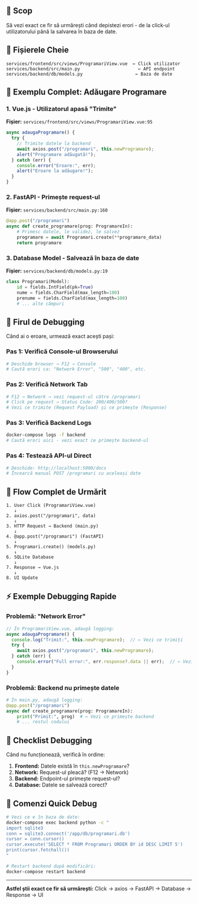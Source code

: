 
## 🎯 Scop
Să vezi exact ce fir să urmărești când depistezi erori - de la click-ul utilizatorului până la salvarea în baza de date.

## 📁 Fișierele Cheie
```
services/frontend/src/views/ProgramariView.vue  ← Click utilizator
services/backend/src/main.py                      ← API endpoint
services/backend/db/models.py                    ← Baza de date
```

## 🔗 Exemplu Complet: Adăugare Programare

### 1. Vue.js - Utilizatorul apasă "Trimite"
**Fișier:** `services/frontend/src/views/ProgramariView.vue:95`
```javascript
async adaugaProgramare() {
  try {
    // Trimite datele la backend
    await axios.post("/programari", this.newProgramare);
    alert("Programare adăugată!");
  } catch (err) {
    console.error("Eroare:", err);
    alert("Eroare la adăugare!");
  }
}
```

### 2. FastAPI - Primește request-ul
**Fișier:** `services/backend/src/main.py:160`
```python
@app.post("/programari")
async def create_programare(prog: ProgramareIn):
    # Primesc datele, le validez, le salvez
    programare = await Programari.create(**programare_data)
    return programare
```

### 3. Database Model - Salvează în baza de date
**Fișier:** `services/backend/db/models.py:19`
```python
class Programari(Model):
    id = fields.IntField(pk=True)
    nume = fields.CharField(max_length=100)
    prenume = fields.CharField(max_length=100)
    # ... alte câmpuri
```

## 🐛 Firul de Debugging

Când ai o eroare, urmează exact acești pași:

### Pas 1: Verifică Console-ul Browserului
```bash
# Deschide browser → F12 → Console
# Caută erori ca: "Network Error", "500", "400", etc.
```

### Pas 2: Verifică Network Tab
```bash
# F12 → Network → vezi request-ul către /programari
# Click pe request → Status Code: 200/400/500?
# Vezi ce trimite (Request Payload) și ce primește (Response)
```

### Pas 3: Verifică Backend Logs
```bash
docker-compose logs -f backend
# Caută erori aici - vezi exact ce primește backend-ul
```

### Pas 4: Testează API-ul Direct
```bash
# Deschide: http://localhost:5000/docs
# Încearcă manual POST /programari cu aceleași date
```

## 🔄 Flow Complet de Urmărit

```
1. User Click (ProgramariView.vue)
   ↓
2. axios.post("/programari", data)
   ↓
3. HTTP Request → Backend (main.py)
   ↓
4. @app.post("/programari") (FastAPI)
   ↓
5. Programari.create() (models.py)
   ↓
6. SQLite Database
   ↓
7. Response → Vue.js
   ↓
8. UI Update
```

## ⚡ Exemple Debugging Rapide

### Problemă: "Network Error"
```javascript
// În ProgramariView.vue, adaugă logging:
async adaugaProgramare() {
  console.log("Trimit:", this.newProgramare);  // ← Vezi ce trimiți
  try {
    await axios.post("/programari", this.newProgramare);
  } catch (err) {
    console.error("Full error:", err.response?.data || err);  // ← Vezi eroarea exactă
  }
}
```

### Problemă: Backend nu primește datele
```python
# În main.py, adaugă logging:
@app.post("/programari")
async def create_programare(prog: ProgramareIn):
    print("Primit:", prog)  # ← Vezi ce primește backend
    # ... restul codului
```

## 🎯 Checklist Debugging

Când nu funcționează, verifică în ordine:

1. **Frontend:** Datele există în `this.newProgramare`?
2. **Network:** Request-ul pleacă? (F12 → Network)
3. **Backend:** Endpoint-ul primește request-ul?
4. **Database:** Datele se salvează corect?

## 🚀 Comenzi Quick Debug

```bash
# Vezi ce e în baza de date:
docker-compose exec backend python -c "
import sqlite3
conn = sqlite3.connect('/app/db/programari.db')
cursor = conn.cursor()
cursor.execute('SELECT * FROM Programari ORDER BY id DESC LIMIT 5')
print(cursor.fetchall())
"

# Restart backend după modificări:
docker-compose restart backend
```

---

**Astfel știi exact ce fir să urmărești:**
Click → axios → FastAPI → Database → Response → UI